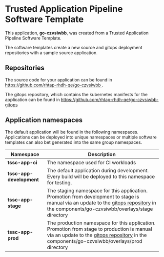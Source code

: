 # Trusted Application Pipeline Software Template

This application, **go-czvsiwbb**, was created from a Trusted Application Pipeline Software Template.

The software templates create a new source and gitops deployment repositories with a sample source application. 

## Repositories

The source code for your application can be found in [https://github.com/rhtap-rhdh-qe/go-czvsiwbb ](https://github.com/rhtap-rhdh-qe/go-czvsiwbb ).
 
The gitops repository, which contains the kubernetes manifests for the application can be found in 
[https://github.com/rhtap-rhdh-qe/go-czvsiwbb-gitops ](https://github.com/rhtap-rhdh-qe/go-czvsiwbb-gitops ) 

## Application namespaces 

The default application will be found in the following namespaces. Applications can be deployed into unique namespaces or multiple software templates can also bet generated into the same group namespaces.  

|  Namespace   |  Description   |  
| -------- | -------- |
| **tssc-app-ci** | The namespace used for CI workloads |
| **tssc-app-development** | The default application during development. Every build will be deployed to this namespace for testing. |
| **tssc-app-stage** | The staging namespace for this application. Promotion from development to stage is manual via an update to the [gitops repository](https://github.com/rhtap-rhdh-qe/go-czvsiwbb-gitops ) in the components/go-czvsiwbb/overlays/stage directory |
| **tssc-app-prod** | The production namespace for this application. Promotion from stage to production is manual via an update to the [gitops repository](https://github.com/rhtap-rhdh-qe/go-czvsiwbb-gitops ) in the components/go-czvsiwbb/overlays/prod directory |